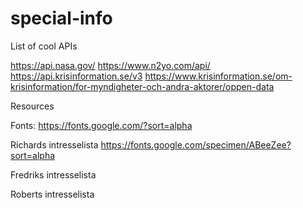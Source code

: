 # special-info


List of cool APIs

https://api.nasa.gov/
https://www.n2yo.com/api/
https://api.krisinformation.se/v3
https://www.krisinformation.se/om-krisinformation/for-myndigheter-och-andra-aktorer/oppen-data

Resources


Fonts:
https://fonts.google.com/?sort=alpha



Richards intresselista
https://fonts.google.com/specimen/ABeeZee?sort=alpha


Fredriks intresselista


Roberts intresselista

